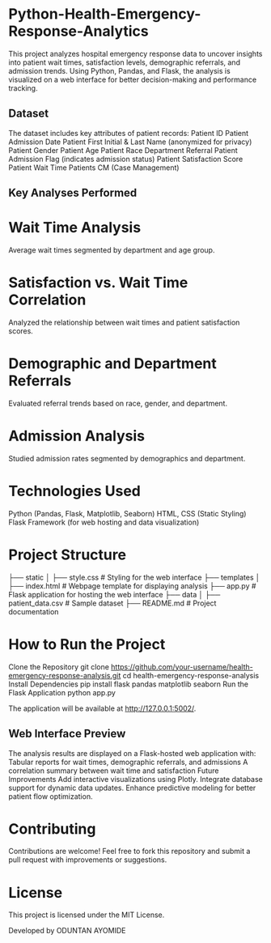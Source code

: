 # Python-Health-Emergency-Response-Analytics

This project analyzes hospital emergency response data to uncover insights into patient wait times, satisfaction levels, demographic referrals, and admission trends. Using Python, Pandas, and Flask, the analysis is visualized on a web interface for better decision-making and performance tracking.

## Dataset
The dataset includes key attributes of patient records:
Patient ID
Patient Admission Date
Patient First Initial & Last Name (anonymized for privacy)
Patient Gender
Patient Age
Patient Race
Department Referral
Patient Admission Flag (indicates admission status)
Patient Satisfaction Score
Patient Wait Time
Patients CM (Case Management)

## Key Analyses Performed

# Wait Time Analysis

Average wait times segmented by department and age group.

# Satisfaction vs. Wait Time Correlation

Analyzed the relationship between wait times and patient satisfaction scores.

# Demographic and Department Referrals

Evaluated referral trends based on race, gender, and department.

# Admission Analysis

Studied admission rates segmented by demographics and department.

# Technologies Used
Python (Pandas, Flask, Matplotlib, Seaborn)
HTML, CSS (Static Styling)
Flask Framework (for web hosting and data visualization)

# Project Structure

├── static
│   ├── style.css  # Styling for the web interface
├── templates
│   ├── index.html  # Webpage template for displaying analysis
├── app.py  # Flask application for hosting the web interface
├── data
│   ├── patient_data.csv  # Sample dataset
├── README.md  # Project documentation

# How to Run the Project

Clone the Repository
git clone https://github.com/your-username/health-emergency-response-analysis.git
cd health-emergency-response-analysis
Install Dependencies
pip install flask pandas matplotlib seaborn
Run the Flask Application
python app.py

The application will be available at http://127.0.0.1:5002/.

## Web Interface Preview

The analysis results are displayed on a Flask-hosted web application with:
Tabular reports for wait times, demographic referrals, and admissions
A correlation summary between wait time and satisfaction
Future Improvements
Add interactive visualizations using Plotly.
Integrate database support for dynamic data updates.
Enhance predictive modeling for better patient flow optimization.

# Contributing
Contributions are welcome! Feel free to fork this repository and submit a pull request with improvements or suggestions.

# License
This project is licensed under the MIT License.

Developed by ODUNTAN AYOMIDE

